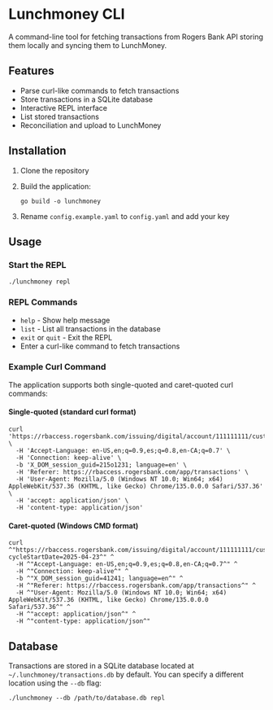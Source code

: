 # Lunchmoney CLI

A command-line tool for fetching transactions from Rogers Bank API storing them locally and syncing them to LunchMoney.

## Features

- Parse curl-like commands to fetch transactions
- Store transactions in a SQLite database
- Interactive REPL interface
- List stored transactions
- Reconciliation and upload to LunchMoney

## Installation

1. Clone the repository
2. Build the application:

   ```
   go build -o lunchmoney
   ```
3. Rename `config.example.yaml` to `config.yaml` and add your key

## Usage

### Start the REPL

```
./lunchmoney repl
```

### REPL Commands

- `help` - Show help message
- `list` - List all transactions in the database
- `exit` or `quit` - Exit the REPL
- Enter a curl-like command to fetch transactions

### Example Curl Command

The application supports both single-quoted and caret-quoted curl commands:

#### Single-quoted (standard curl format)

```
curl 'https://rbaccess.rogersbank.com/issuing/digital/account/111111111/customers' \
  -H 'Accept-Language: en-US,en;q=0.9,es;q=0.8,en-CA;q=0.7' \
  -H 'Connection: keep-alive' \
  -b 'X_DOM_session_guid=215o1231; language=en' \
  -H 'Referer: https://rbaccess.rogersbank.com/app/transactions' \
  -H 'User-Agent: Mozilla/5.0 (Windows NT 10.0; Win64; x64) AppleWebKit/537.36 (KHTML, like Gecko) Chrome/135.0.0.0 Safari/537.36' \
  -H 'accept: application/json' \
  -H 'content-type: application/json'
```

#### Caret-quoted (Windows CMD format)

```
curl ^"https://rbaccess.rogersbank.com/issuing/digital/account/111111111/customer/00000000/activity?cycleStartDate=2025-04-23^" ^
  -H ^"Accept-Language: en-US,en;q=0.9,es;q=0.8,en-CA;q=0.7^" ^
  -H ^"Connection: keep-alive^" ^
  -b ^"X_DOM_session_guid=41241; language=en^" ^
  -H ^"Referer: https://rbaccess.rogersbank.com/app/transactions^" ^
  -H ^"User-Agent: Mozilla/5.0 (Windows NT 10.0; Win64; x64) AppleWebKit/537.36 (KHTML, like Gecko) Chrome/135.0.0.0 Safari/537.36^" ^
  -H ^"accept: application/json^" ^
  -H ^"content-type: application/json^"
```

## Database

Transactions are stored in a SQLite database located at `~/.lunchmoney/transactions.db` by default. You can specify a different location using the `--db` flag:

```
./lunchmoney --db /path/to/database.db repl
```